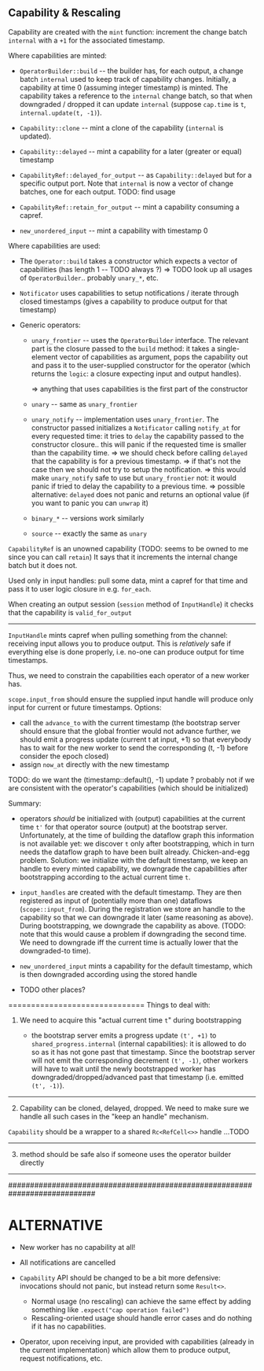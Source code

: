
## Capability & Rescaling

Capability are created with the `mint` function: increment the change batch `internal` with a `+1` for the associated timestamp.

Where capabilities are minted:

* `OperatorBuilder::build` -- the builder has, for each output, a change batch `internal` used to keep track
   of capability changes. Initially, a capability at time 0 (assuming integer timestamp) is minted.
   The capability takes a reference to the `internal` change batch, so that when downgraded / dropped
   it can update `internal` (suppose `cap.time` is `t`, `internal.update(t, -1)`).
 
* `Capability::clone` -- mint a clone of the capability (`internal` is updated).

* `Capability::delayed` -- mint a capability for a later (greater or equal) timestamp

* `CapabilityRef::delayed_for_output` -- as `Capability::delayed` but for a specific output port.
  Note that `internal` is now a vector of change batches, one for each output. TODO: find usage
  
* `CapabilityRef::retain_for_output` -- mint a capability consuming a capref.

* `new_unordered_input` -- mint a capability with timestamp 0

Where capabilities are used:

* The `Operator::build` takes a constructor which expects a vector of capabilities (has length 1 -- TODO always ?)
  => TODO look up all usages of `OperatorBuilder`.. probably `unary_*`, etc.
  
* `Notificator` uses capabilities to setup notifications / iterate through closed timestamps
                (gives a capability to produce output for that timestamp)
       
* Generic operators:
    * `unary_frontier` -- uses the `OperatorBuilder` interface. The relevant part
       is the closure passed to the `build` method: it takes a single-element vector of capabilities
       as argument, pops the capability out and pass it to the user-supplied
       constructor for the operator (which returns the `logic`: a closure expecting input and output handles).
       
       => anything that uses capabilities is the first part of the constructor
       
    * `unary` -- same as `unary_frontier`
    
    * `unary_notify` -- implementation uses `unary_frontier`. The constructor
       passed initializes a `Notificator` calling `notify_at` for every
       requested time: it tries to `delay` the capability passed to the constructor
       closure.. this will panic if the requested time is smaller than the capability time.
       => we should check before calling `delayed` that the capability is for a previous timestamp.
       => if that's not the case then we should not try to setup the notification.
       => this would make `unary_notify` safe to use but `unary_frontier` not: it would
          panic if tried to delay the capability to a previous time.
       => possible alternative: `delayed` does not panic and returns an optional value (if you want to panic you can `unwrap` it)
       
    * `binary_*` -- versions work similarly
       
    * `source` -- exactly the same as `unary` 
                   
       
       
       
       
`CapabilityRef` is an unowned capability (TODO: seems to be owned to me since you can call `retain`)
It says that it increments the internal change batch but it does not.

Used only in input handles: pull some data, mint a capref for that time and pass it to user logic closure in e.g. `for_each`.

When creating an output session (`session` method of `InputHandle`)
it checks that the capability is `valid_for_output`

------------------------------------------------------------------------------
`InputHandle` mints capref when pulling something from the channel: receiving
input allows you to produce output. This is _relatively_ safe if everything else is done properly,
i.e. no-one can produce output for time timestamps.

Thus, we need to constrain the capabilities each operator of a new worker has.

`scope.input_from` should ensure the supplied input handle will produce only input for current or future timestamps.
Options:
* call the `advance_to` with the current timestamp (the bootstrap server should ensure that the global frontier would not advance further, we should
emit a progress update (current t at input, +1) so that everybody has to wait for the new worker to send the corresponding (t, -1) before consider the epoch closed)
* assign `now_at` directly with the new timestamp

TODO: do we want the (timestamp::default(), -1) update ? probably not if we are consistent with the operator's capabilities (which should be initialized)


Summary:
* operators _should_ be initialized with (output) capabilities at the current time `t'` for that operator source (output) at the bootstrap server.
  Unfortunately, at the time of building the dataflow graph this information is not available yet: we discover `t` only after bootstrapping, which in turn
  needs the dataflow graph to have been built already. Chicken-and-egg problem.
  Solution: we initialize with the default timestamp, we keep an handle to every minted capability, we downgrade the capabilities after bootstrapping
  according to the actual current time `t`.
  
* `input_handles` are created with the default timestamp. They are then registered as input of (potentially more than one) dataflows (`scope::input_from`).
   During the registration we store an handle to the capability so that we can downgrade it later (same reasoning as above).
   During bootstrapping, we downgrade the capability as above.
   (TODO: note that this would cause a problem if downgrading the second time. We need to downgrade iff the current time is actually lower that the downgraded-to time).
  
* `new_unordered_input` mints a capability for the default timestamp, which is then downgraded according using the stored handle 

* TODO other places?

==============================
Things to deal with:

1) We need to acquire this "actual current time `t`" during bootstrapping
  
    * the bootstrap server emits a progress update `(t', +1)` to `shared_progress.internal` (internal capabilities):
      it is allowed to do so as it has not gone past that timestamp.
      Since the bootstrap server will not emit the corresponding decrement `(t', -1)`, other workers will
      have to wait until the newly bootstrapped worker has downgraded/dropped/advanced past that timestamp (i.e. emitted `(t', -1)`).
      
------------------------------

2) Capability can be cloned, delayed, dropped. We need to make sure we handle all such cases in the "keep an handle" mechanism.

  `Capability` should be a wrapper to a shared `Rc<RefCell<>>` handle
  ...TODO

------------------------------
  
3) method should be safe also if someone uses the operator builder directly
  
------------------------------

############################################################################

ALTERNATIVE
===========

* New worker has no capability at all!

* All notifications are cancelled

* `Capability` API should be changed to be a bit more defensive: invocations should not panic, but instead return some `Result<>`.
    - Normal usage (no rescaling) can achieve the same effect by adding something like `.expect("cap operation failed")`
    - Rescaling-oriented usage should handle error cases and do nothing if it has no capabilities.
    
* Operator, upon receiving input, are provided with capabilities (already in the current implementation) which allow them
  to produce output, request notifications, etc.
  




